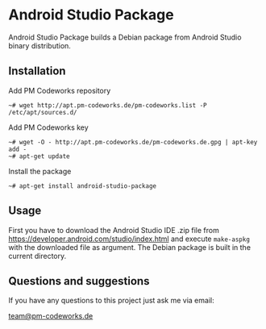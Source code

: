 Android Studio Package
======================

Android Studio Package builds a Debian package from Android Studio binary distribution.

Installation
------------

Add PM Codeworks repository

    ~# wget http://apt.pm-codeworks.de/pm-codeworks.list -P /etc/apt/sources.d/

Add PM Codeworks key

    ~# wget -O - http://apt.pm-codeworks.de/pm-codeworks.de.gpg | apt-key add -
    ~# apt-get update

Install the package

    ~# apt-get install android-studio-package

Usage
-----

First you have to download the Android Studio IDE .zip file from <https://developer.android.com/studio/index.html> and execute `make-aspkg` with the downloaded file as argument. The Debian package is built in the current directory.

Questions and suggestions
-------------------------

If you have any questions to this project just ask me via email:

<team@pm-codeworks.de>
